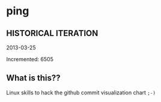 # ping

## HISTORICAL ITERATION
2013-03-25

Incremented: 6505

## What is this?? 
Linux skills to hack the github commit visualization chart `;-)`
